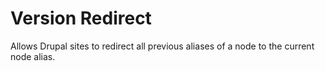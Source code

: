 # Version Redirect

Allows Drupal sites to redirect all previous aliases of a node to the current node alias.